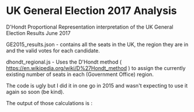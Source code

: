 # UK General Election 2017 Analysis
D'Hondt Proportional Representation interpretation of the UK General Election Results June 2017

GE2015_results.json - contains all the seats in the UK, the region they are in and the valid votes for each candidate.

dhondt_regional.js - Uses the D'Hondt method ( https://en.wikipedia.org/wiki/D%27Hondt_method ) to assign the currently existing number of seats in each (Government Office) region.

The code is ugly but I did it in one go in 2015 and wasn't expecting to use it again so soon (be kind).

The output of those calculations is :


